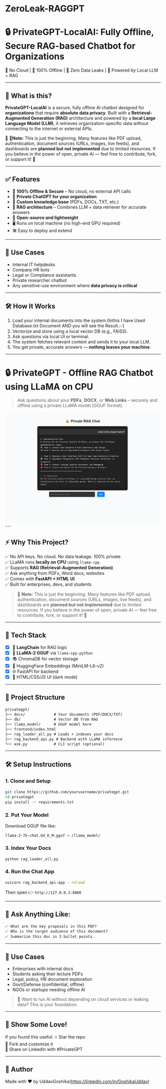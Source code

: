   # ZeroLeak-RAGGPT


# 🔒 PrivateGPT-LocalAI: Fully Offline, Secure RAG-based Chatbot for Organizations

🚫 No Cloud | 🚀 100% Offline | 🔐 Zero Data Leaks | 🧠 Powered by Local LLM + RAG

---

## 🌟 What is this?

**PrivateGPT-LocalAI** is a secure, fully offline AI chatbot designed for **organizations** that require **absolute data privacy**. Built with a **Retrieval-Augmented Generation (RAG)** architecture and powered by a **local Large Language Model (LLM)**, it retrieves organization-specific data without connecting to the internet or external APIs.

🚧 🔴**Note:** This is just the beginning. Many features like PDF upload, authentication, document sources (URLs, images, live feeds), and dashboards are **planned but not implemented** due to limited resources. If you believe in the power of open, private AI — feel free to contribute, fork, or support it! 💪

---

## ✅ Features

- 🔐 **100% Offline & Secure** – No cloud, no external API calls
- 🏢 **Private ChatGPT for your organization**
- 📁 **Custom knowledge base** (PDFs, DOCs, TXT, etc.)
- 🧠 **RAG architecture** – Combines LLM + data retriever for accurate answers
- 🧱 **Open-source and lightweight**
- 🖥️ Runs on local machine (no high-end GPU required)
- 🛠️ Easy to deploy and extend

---

## 🚀 Use Cases

- Internal IT helpdesks
- Company HR bots
- Legal or Compliance assistants
- Private researcher chatbot
- Any sensitive-use environment where **data privacy is critical**

---

## 🛠️ How It Works

1. Load your internal documents into the system.(Inthis I have Used Database.txt Document AND you will see the Result.✅)
2. Vectorize and store using a local vector DB (e.g., FAISS).
3. Ask questions via local UI or terminal.
4. The system fetches relevant context and sends it to your local LLM.
5. You get private, accurate answers — **nothing leaves your machine**.

---

# 🔒 PrivateGPT - Offline RAG Chatbot using LLaMA on CPU

> Ask questions about your **PDFs**, **DOCX**, or **Web Links** – securely and offline using a private LLaMA model (GGUF format).

<img src="https://raw.githubusercontent.com/UddavGoshika/ZeroLeak-RAGGPT/refs/heads/main/privateRag.png">
---

## ⚡ Why This Project?

✅ No API keys. No cloud. No data leakage. 100% private.  
✅ LLaMA runs **locally on CPU** using `llama-cpp`  
✅ Supports **RAG (Retrieval-Augmented Generation)**  
✅ Ask anything from PDFs, Word docs, websites  
✅ Comes with **FastAPI + HTML UI**  
✅ Built for enterprises, devs, and students

> 🚧 **Note:** This is just the beginning. Many features like PDF upload, authentication, document sources (URLs, images, live feeds), and dashboards are **planned but not implemented** due to limited resources. If you believe in the power of open, private AI — feel free to contribute, fork, or support it! 💪

---

## 🧠 Tech Stack

- [x] 🔗 **LangChain** for RAG logic
- [x] 🧠 **LLaMA-2 GGUF** via `llama-cpp-python`
- [x] 📚 ChromaDB for vector storage
- [x] 📝 HuggingFace Embeddings (MiniLM-L6-v2)
- [x] 🌐 FastAPI for backend
- [x] 💬 HTML/CSS/JS UI (dark mode)

---



## 📂 Project Structure

```
privategpt/
├── docs/             # Your documents (PDF/DOCX/TXT)
├── db/               # Vector DB from RAG
├── llama_model/      # GGUF model here
├── frontend/index.html
├── rag_loader_all.py # Loads + indexes your docs
├── rag_backend_api.py # Backend with LLaMA inference
└── ask.py            # CLI script (optional)
```

---

## 🛠 Setup Instructions

### 1. Clone and Setup
```bash
git clone https://github.com/yourusername/privategpt.git
cd privategpt
pip install -r requirements.txt
```

### 2. Put Your Model
Download GGUF file like:
```bash
llama-2-7b-chat.Q4_K_M.gguf → /llama_model/
```

### 3. Index Your Docs
```bash
python rag_loader_all.py
```

### 4. Run the Chat App
```bash
uvicorn rag_backend_api:app --reload
```
Then open 👉 `http://127.0.0.1:8000`

---

## 🤖 Ask Anything Like:
```txt
✅ What are the key proposals in this PDF?
✅ Who is the target audience of this document?
✅ Summarize this doc in 3 bullet points.
```

---

## 🔐 Use Cases
- Enterprises with internal docs
- Students asking their lecture PDFs
- Legal, policy, HR document exploration
- Govt/Defense (confidential, offline)
- NGOs or startups needing offline AI

> 🧠 Want to run AI without depending on cloud services or leaking data? This is your foundation.

---

## 📣 Show Some Love!

If you found this useful:
⭐ Star the repo  
🍴 Fork and customize it  
🚀 Share on LinkedIn with #PrivateGPT

---


## 👋 Author
Made with ❤️ by UddavGoshika(https://linkedin.com/in/GoshikaUddav)



